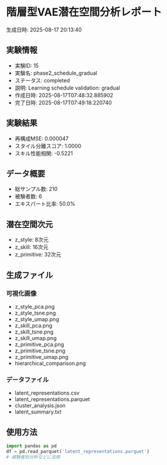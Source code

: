 # 階層型VAE潜在空間分析レポート

生成日時: 2025-08-17 20:13:40

## 実験情報
- 実験ID: 15
- 実験名: phase2_schedule_gradual
- ステータス: completed
- 説明: Learning schedule validation: gradual
- 作成日時: 2025-08-17T07:48:32.885902
- 完了日時: 2025-08-17T07:49:18.220740

## 実験結果
- 再構成MSE: 0.000047
- スタイル分離スコア: 1.0000
- スキル性能相関: -0.5221

## データ概要
- 総サンプル数: 210
- 被験者数: 6
- エキスパート比率: 50.0%

## 潜在空間次元
- z_style: 8次元
- z_skill: 16次元
- z_primitive: 32次元

## 生成ファイル
### 可視化画像
- z_style_pca.png
- z_style_tsne.png
- z_style_umap.png
- z_skill_pca.png
- z_skill_tsne.png
- z_skill_umap.png
- z_primitive_pca.png
- z_primitive_tsne.png
- z_primitive_umap.png
- hierarchical_comparison.png

### データファイル
- latent_representations.csv
- latent_representations.parquet
- cluster_analysis.json
- latent_summary.txt

## 使用方法
```python
import pandas as pd
df = pd.read_parquet('latent_representations.parquet')
# 被験者別分析などに活用
```
